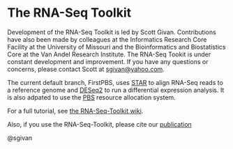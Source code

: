 # The RNA-Seq Toolkit #

Development of the RNA-Seq Toolkit is led by Scott Givan. Contributions have also been made by colleagues at the Informatics Research Core Facility at the University of Missouri and the Bioinformatics and Biostatistics Core at the Van Andel Research Institute.
The RNA-Seq Tookit is under constant development and improvement. If you have any questions or concerns, please contact Scott at sgivan@yahoo.com.

The current default branch, FirstPBS, uses [STAR](https://github.com/alexdobin/STAR) to align RNA-Seq reads to a reference genome and [DESeq2](https://www.bioconductor.org/packages/devel/bioc/vignettes/DESeq2/inst/doc/DESeq2.html) to run a differential expression analysis. It is also adpated to use the [PBS](https://www.pbsworks.com) resource allocation system.

For a full tutorial, see [the RNA-Seq-Toolkit wiki](https://github.com/sgivan/RNA-Seq-Toolkit/wiki/0.-How-to-Use-the-RNA-Seq-Toolkit).

Also, if you use the RNA-Seq-Toolkit, please cite our [publication](http://www.springerlink.com/content/mu65310036466275/)

@sgivan
